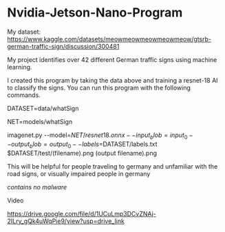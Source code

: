 # Nvidia-Jetson-Nano-Program
 My dataset: https://www.kaggle.com/datasets/meowmeowmeowmeowmeow/gtsrb-german-traffic-sign/discussion/300481

 
My project identifies over 42 different German traffic signs using machine learning.

I created this program by taking the data above and training a resnet-18 AI to classify the signs.  You can run this program with the following commands.

DATASET=data/whatSign

NET=models/whatSign

imagenet.py --model=$NET/resnet18.onnx --input_blob=input_0 --output_blob=output_0 --labels=$DATASET/labels.txt $DATASET/test/(filename).png (output filename).png

This will be helpful for people traveling to germany and unfamiliar with the road signs, or visually impaired people in germany

*contains no malware*

Video


https://drive.google.com/file/d/1UCuLmp3DCvZNAj-2ILry_gQk4uWqPie9/view?usp=drive_link
